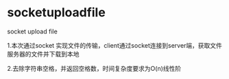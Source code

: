 # socketuploadfile
socket  upload file

1.本次通过socket 实现文件的传输，client通过socket连接到server端，获取文件服务器的文件并下载到本地

2.去除字符串空格，并返回空格数，时间复杂度要求为O(n)线性阶

